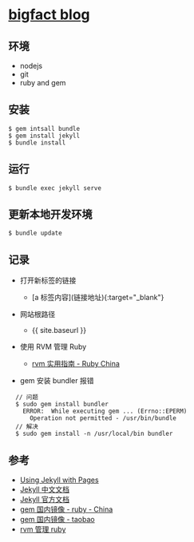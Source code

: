 # [bigfact blog](https://blog.bigfact.cc)

## 环境
* nodejs
* git
* ruby and gem

## 安装
```
$ gem intsall bundle
$ gem install jekyll
$ bundle install
```

## 运行
```
$ bundle exec jekyll serve
```

## 更新本地开发环境
```
$ bundle update
```

## 记录

* 打开新标签的链接
  * [a 标签内容]\(链接地址){:target="_blank"}
  
* 网站根路径
  * {{ site.baseurl }}

* 使用 RVM 管理 Ruby
  * [rvm 实用指南 - Ruby China](https://ruby-china.org/topics/576)
  
* gem 安装 bundler 报错
```
  // 问题
  $ sudo gem install bundler
    ERROR:  While executing gem ... (Errno::EPERM)
      Operation not permitted - /usr/bin/bundle
  // 解决
  $ sudo gem install -n /usr/local/bin bundler
```


## 参考

* [Using Jekyll with Pages](https://help.github.com/articles/using-jekyll-as-a-static-site-generator-with-github-pages/)
* [Jekyll 中文文档](http://jekyll.bootcss.com/docs/home/)
* [Jekyll 官方文档](http://jekyllrb.com)
* [gem 国内镜像 - ruby - China](http://gems.ruby-china.org/)
* [gem 国内镜像 - taobao](https://ruby.taobao.org/)
* [rvm 管理 ruby](https://ruby-china.org/wiki/rvm-guide)